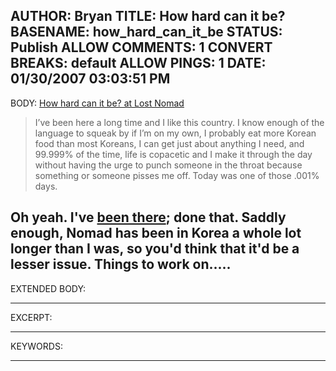 AUTHOR: Bryan
TITLE: How hard can it be?
BASENAME: how_hard_can_it_be
STATUS: Publish
ALLOW COMMENTS: 1
CONVERT BREAKS: __default__
ALLOW PINGS: 1
DATE: 01/30/2007 03:03:51 PM
-----
BODY:
<a title="How hard can it be? at Lost Nomad" href="http://www.lostnomad.org/?p=4006">How hard can it be? at Lost Nomad</a>

<blockquote>I’ve been here a long time and I like this country.  I know enough of the language to squeak by if I’m on my own, I probably eat more Korean food than most Koreans, I can get just about anything I need, and 99.999% of the time, life is copacetic and I make it through the day without having the urge to punch someone in the throat because something or someone pisses me off.  Today was one of those .001% days.</blockquote>

Oh yeah. I've <a href="http://www.leftsider.com/leftsider/2005/03/theres_no_i_in_foreigner.htm">been there</a>; done that. Saddly enough, Nomad has been in Korea a whole lot longer than I was, so you'd think that it'd be a lesser issue. Things to work on.....
-----
EXTENDED BODY:

-----
EXCERPT:

-----
KEYWORDS:

-----


